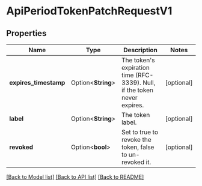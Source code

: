# ApiPeriodTokenPatchRequestV1

## Properties

Name | Type | Description | Notes
------------ | ------------- | ------------- | -------------
**expires_timestamp** | Option<**String**> | The token's expiration time (RFC-3339). Null, if the token never expires. | [optional]
**label** | Option<**String**> | The token label. | [optional]
**revoked** | Option<**bool**> | Set to true to revoke the token, false to un-revoked it. | [optional]

[[Back to Model list]](../README.md#documentation-for-models) [[Back to API list]](../README.md#documentation-for-api-endpoints) [[Back to README]](../README.md)
